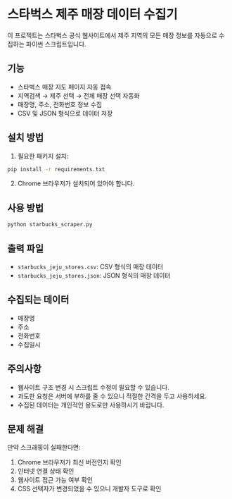 # 스타벅스 제주 매장 데이터 수집기

이 프로젝트는 스타벅스 공식 웹사이트에서 제주 지역의 모든 매장 정보를 자동으로 수집하는 파이썬 스크립트입니다.

## 기능

- 스타벅스 매장 지도 페이지 자동 접속
- 지역검색 → 제주 선택 → 전체 매장 선택 자동화
- 매장명, 주소, 전화번호 정보 수집
- CSV 및 JSON 형식으로 데이터 저장

## 설치 방법

1. 필요한 패키지 설치:

```bash
pip install -r requirements.txt
```

2. Chrome 브라우저가 설치되어 있어야 합니다.

## 사용 방법

```bash
python starbucks_scraper.py
```

## 출력 파일

- `starbucks_jeju_stores.csv`: CSV 형식의 매장 데이터
- `starbucks_jeju_stores.json`: JSON 형식의 매장 데이터

## 수집되는 데이터

- 매장명
- 주소
- 전화번호
- 수집일시

## 주의사항

- 웹사이트 구조 변경 시 스크립트 수정이 필요할 수 있습니다.
- 과도한 요청은 서버에 부하를 줄 수 있으니 적절한 간격을 두고 사용하세요.
- 수집된 데이터는 개인적인 용도로만 사용하시기 바랍니다.

## 문제 해결

만약 스크래핑이 실패한다면:

1. Chrome 브라우저가 최신 버전인지 확인
2. 인터넷 연결 상태 확인
3. 웹사이트 접근 가능 여부 확인
4. CSS 선택자가 변경되었을 수 있으니 개발자 도구로 확인
